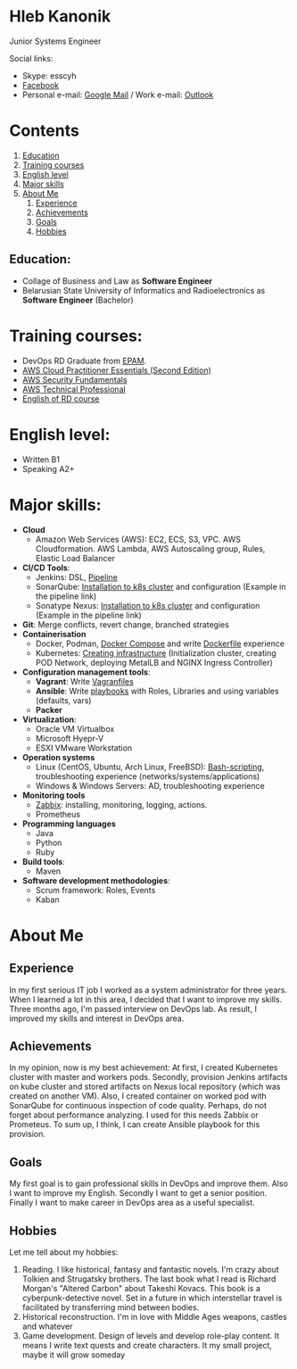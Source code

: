 Hleb Kanonik
=
Junior Systems Engineer

Social links:
- Skype: esscyh
- [Facebook](https://facebook.com/HlebKanonik)
- Personal e-mail: [Google Mail](mailto:esscyh@gmail.com) / Work e-mail: [Outlook](mailto:hleb_kanonik@epam.com)

Contents
=
1. [Education](https://github.com/Cyberglamdring/4employers/blob/master/README.md#education)
2. [Training courses](https://github.com/Cyberglamdring/4employers/blob/master/README.md#training-courses)
3. [English level](https://github.com/Cyberglamdring/4employers/blob/master/README.md#english-level)
4. [Major skills](https://github.com/Cyberglamdring/4employers/blob/master/README.md#major-skills)
5. [About Me](https://github.com/Cyberglamdring/4employers/blob/master/README.md#about-me)
    1) [Experience](https://github.com/Cyberglamdring/4employers/blob/master/README.md#experience)
    2) [Achievements](https://github.com/Cyberglamdring/4employers/blob/master/README.md#achievements)
    3) [Goals](https://github.com/Cyberglamdring/4employers/blob/master/README.md#goals)
    4) [Hobbies](https://github.com/Cyberglamdring/4employers/blob/master/README.md#hHobbies)
    
Education:
-
- Collage of Business and Law as **Software Engineer**
- Belarusian State University of Informatics and Radioelectronics as **Software Engineer** (Bachelor) 


Training courses:
=
- DevOps RD Graduate from [EPAM](epam.com).
- [AWS Cloud Practitioner Essentials (Second Edition)](https://www.dropbox.com/s/dkbhwx9ervuqdbt/AWS%20Cloud%20Practitioner%20Essentials%20%28Second%20Edition%29.pdf?dl=0)
- [AWS Security Fundamentals](https://www.dropbox.com/s/rou6kylw3k8iu14/AWS%20Security%20Fundamentals.pdf?dl=0)
- [AWS Technical Professional](https://www.dropbox.com/s/svqplanotakymrd/AWS%20Training%20%26%20Certification%20-%20Certicate%20of%20Completion-assessment.pdf?dl=0)
- [English of RD course](https://www.dropbox.com/s/olytr0mkzqsrlen/English%20of%20RD.pdf?dl=0)

English level:
=
- Written B1
- Speaking A2+

Major skills:
=
- **Cloud**
    - Amazon Web Services (AWS): EC2, ECS, S3, VPC. AWS Cloudformation. AWS Lambda, AWS Autoscaling group, Rules, Elastic Load Balancer
- **CI/CD Tools**:
    - Jenkins: DSL, [Pipeline](https://github.com/Cyberglamdring/helpRepo/blob/master/Jenkins/Jenkinsfile)
    - SonarQube: [Installation to k8s cluster](https://github.com/Cyberglamdring/helpRepo/tree/master/Jenkins/k8s_sonar) and configuration (Example in the pipeline link)
    - Sonatype Nexus: [Installation to k8s cluster](https://github.com/Cyberglamdring/helpRepo/tree/master/Jenkins/k8s_nexus) and configuration (Example in the pipeline link)
- **Git**: Merge conflicts, revert change, branched strategies
- **Containerisation**
    - Docker, Podman, [Docker Compose](https://github.com/Cyberglamdring/docker/tree/master/Day3/docker-compose) and write [Dockerfile](https://github.com/Cyberglamdring/docker/tree/master/Day2/Dockerfiles) experience 
    - Kubernetes: [Creating infrastructure](https://github.com/Cyberglamdring/helpRepo/blob/master/k8s/scripts/k8s-master-install.sh) (Initialization cluster, creating POD Network, deploying MetalLB and NGINX Ingress Controller)
- **Configuration management tools**: 
    - **Vagrant**: Write [Vagranfiles](https://github.com/Cyberglamdring/zabbix/blob/master/day02/Vagrantfile)
    - **Ansible**: Write [playbooks](https://github.com/Cyberglamdring/ansible/tree/master/Day04) with Roles, Libraries and using variables (defaults, vars)
    - **Packer**
- **Virtualization**:
    - Oracle VM Virtualbox
    - Microsoft Hyepr-V
    - ESXI VMware Workstation
- **Operation systems**
    - Linux (CentOS, Ubuntu, Arch Linux, FreeBSD): [Bash-scripting](https://github.com/Cyberglamdring/zabbix/tree/master/day02/scripts), troubleshooting experience (networks/systems/applications)
    - Windows & Windows Servers: AD, troubleshooting experience
- **Monitoring tools**
    - [Zabbix](https://github.com/Cyberglamdring/zabbix): installing, monitoring, logging, actions.
    - Prometheus
- **Programming languages**
    - Java
    - Python
    - Ruby
- **Build tools**:
    - Maven
- **Software development methodologies**:
    - Scrum framework: Roles, Events 
    - Kaban

About Me
=
Experience
-
In my first serious IT job I worked as a system administrator for three years. When I learned a lot in this area, I decided that I want to improve my skills. Three months ago, I'm passed interview on DevOps lab. As result, I improved my skills and interest in DevOps area.

Achievements
-
In my opinion, now is my best achievement: At first, I created Kubernetes cluster with master and workers pods. Secondly, provision Jenkins artifacts on kube cluster and stored artifacts on Nexus local repository (which was created on another VM). Also, I created container on worked pod with SonarQube for continuous inspection of code quality. Perhaps, do not forget about performance analyzing. I used for this needs Zabbix or Prometeus. To sum up, I think, I can create Ansible playbook for this provision.

Goals
-
My first goal is to gain professional skills in DevOps and improve them. Also I want to improve my English. Secondly I want to get a senior position. Finally I want to make career in DevOps area as a useful specialist.

Hobbies
-
Let me tell about my hobbies:
1.	Reading. I like historical, fantasy and fantastic novels. I'm crazy about Tolkien and Strugatsky brothers. The last book what I read is Richard Morgan's "Altered Carbon" about Takeshi Kovacs. This book is a cyberpunk-detective novel. Set in a future in which interstellar travel is facilitated by transferring mind between bodies.
2.	Historical reconstruction. I'm in love with Middle Ages weapons, castles and whatever
3.	Game development. Design of levels and develop role-play content. It means I write text quests and create characters. It my small project, maybe it will grow someday

